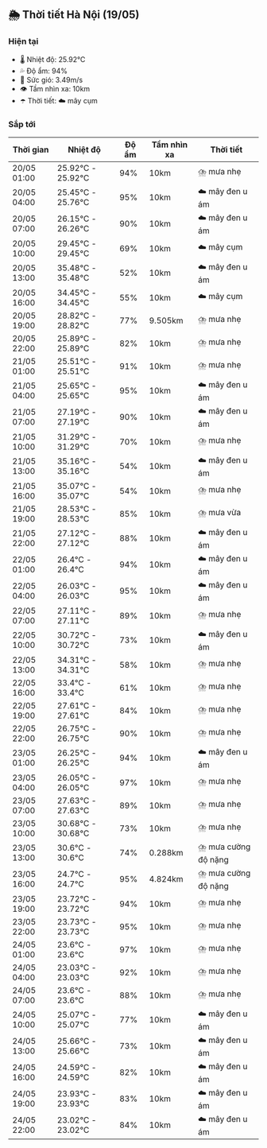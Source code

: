 ## 🌦️ Thời tiết Hà Nội (19/05)

### Hiện tại

- 🌡️ Nhiệt độ: 25.92℃
- 💦 Độ ẩm: 94%
- 💨 Sức gió: 3.49m/s
- 👁️ Tầm nhìn xa: 10km
- ☂️ Thời tiết: ☁️ mây cụm

### Sắp tới

| Thời gian | Nhiệt độ | Độ ẩm | Tầm nhìn xa | Thời tiết |
| --- | --- | --- | --- | --- |
| 20/05 01:00 | 25.92℃ - 25.92℃ | 94% | 10km | ⛈️ mưa nhẹ |
| 20/05 04:00 | 25.45℃ - 25.76℃ | 95% | 10km | ☁️ mây đen u ám |
| 20/05 07:00 | 26.15℃ - 26.26℃ | 90% | 10km | ☁️ mây đen u ám |
| 20/05 10:00 | 29.45℃ - 29.45℃ | 69% | 10km | ☁️ mây cụm |
| 20/05 13:00 | 35.48℃ - 35.48℃ | 52% | 10km | ☁️ mây đen u ám |
| 20/05 16:00 | 34.45℃ - 34.45℃ | 55% | 10km | ☁️ mây cụm |
| 20/05 19:00 | 28.82℃ - 28.82℃ | 77% | 9.505km | ⛈️ mưa nhẹ |
| 20/05 22:00 | 25.89℃ - 25.89℃ | 82% | 10km | ⛈️ mưa nhẹ |
| 21/05 01:00 | 25.51℃ - 25.51℃ | 91% | 10km | ⛈️ mưa nhẹ |
| 21/05 04:00 | 25.65℃ - 25.65℃ | 95% | 10km | ☁️ mây đen u ám |
| 21/05 07:00 | 27.19℃ - 27.19℃ | 90% | 10km | ☁️ mây đen u ám |
| 21/05 10:00 | 31.29℃ - 31.29℃ | 70% | 10km | ⛈️ mưa nhẹ |
| 21/05 13:00 | 35.16℃ - 35.16℃ | 54% | 10km | ☁️ mây đen u ám |
| 21/05 16:00 | 35.07℃ - 35.07℃ | 54% | 10km | ⛈️ mưa nhẹ |
| 21/05 19:00 | 28.53℃ - 28.53℃ | 85% | 10km | ⛈️ mưa vừa |
| 21/05 22:00 | 27.12℃ - 27.12℃ | 88% | 10km | ☁️ mây đen u ám |
| 22/05 01:00 | 26.4℃ - 26.4℃ | 94% | 10km | ☁️ mây đen u ám |
| 22/05 04:00 | 26.03℃ - 26.03℃ | 95% | 10km | ☁️ mây đen u ám |
| 22/05 07:00 | 27.11℃ - 27.11℃ | 89% | 10km | ⛈️ mưa nhẹ |
| 22/05 10:00 | 30.72℃ - 30.72℃ | 73% | 10km | ☁️ mây đen u ám |
| 22/05 13:00 | 34.31℃ - 34.31℃ | 58% | 10km | ⛈️ mưa nhẹ |
| 22/05 16:00 | 33.4℃ - 33.4℃ | 61% | 10km | ⛈️ mưa nhẹ |
| 22/05 19:00 | 27.61℃ - 27.61℃ | 84% | 10km | ⛈️ mưa nhẹ |
| 22/05 22:00 | 26.75℃ - 26.75℃ | 90% | 10km | ⛈️ mưa nhẹ |
| 23/05 01:00 | 26.25℃ - 26.25℃ | 94% | 10km | ☁️ mây đen u ám |
| 23/05 04:00 | 26.05℃ - 26.05℃ | 97% | 10km | ⛈️ mưa nhẹ |
| 23/05 07:00 | 27.63℃ - 27.63℃ | 89% | 10km | ⛈️ mưa nhẹ |
| 23/05 10:00 | 30.68℃ - 30.68℃ | 73% | 10km | ⛈️ mưa nhẹ |
| 23/05 13:00 | 30.6℃ - 30.6℃ | 74% | 0.288km | ⛈️ mưa cường độ nặng |
| 23/05 16:00 | 24.7℃ - 24.7℃ | 95% | 4.824km | ⛈️ mưa cường độ nặng |
| 23/05 19:00 | 23.72℃ - 23.72℃ | 94% | 10km | ⛈️ mưa nhẹ |
| 23/05 22:00 | 23.73℃ - 23.73℃ | 95% | 10km | ⛈️ mưa nhẹ |
| 24/05 01:00 | 23.6℃ - 23.6℃ | 97% | 10km | ⛈️ mưa nhẹ |
| 24/05 04:00 | 23.03℃ - 23.03℃ | 92% | 10km | ⛈️ mưa nhẹ |
| 24/05 07:00 | 23.6℃ - 23.6℃ | 88% | 10km | ⛈️ mưa nhẹ |
| 24/05 10:00 | 25.07℃ - 25.07℃ | 77% | 10km | ☁️ mây đen u ám |
| 24/05 13:00 | 25.66℃ - 25.66℃ | 73% | 10km | ☁️ mây đen u ám |
| 24/05 16:00 | 24.59℃ - 24.59℃ | 82% | 10km | ☁️ mây đen u ám |
| 24/05 19:00 | 23.93℃ - 23.93℃ | 83% | 10km | ☁️ mây đen u ám |
| 24/05 22:00 | 23.02℃ - 23.02℃ | 84% | 10km | ☁️ mây đen u ám |
